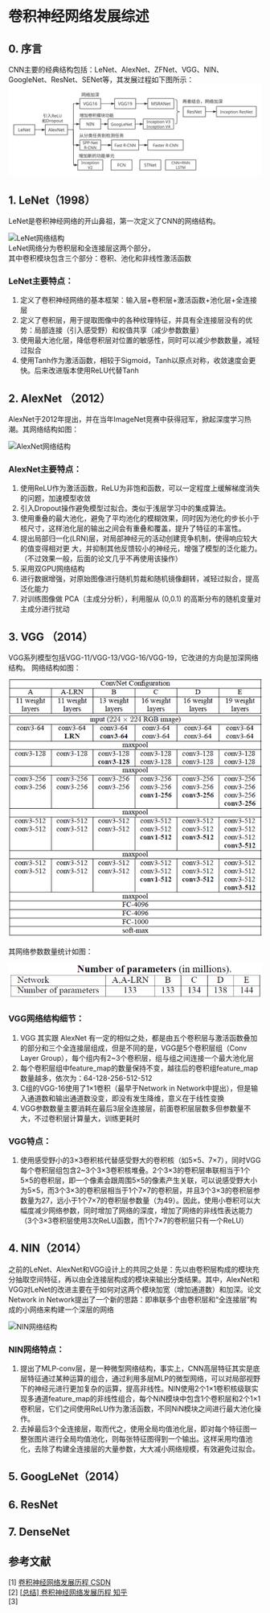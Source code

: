 # 卷积神经网络发展综述

## 0. 序言

CNN主要的经典结构包括：LeNet、AlexNet、ZFNet、VGG、NIN、GoogleNet、ResNet、SENet等，其发展过程如下图所示：  
![CNN发展历程](../pic/cnn/cnn历史.svg ':size=112%')  

## 1. LeNet（1998）

LeNet是卷积神经网络的开山鼻祖，第一次定义了CNN的网络结构。  

![LeNet网络结构](https://tangshusen.me/Dive-into-DL-PyTorch/img/chapter05/5.5_lenet.png)  
LeNet网络分为卷积层和全连接层这两个部分，  
其中卷积模块包含三个部分：卷积、池化和非线性激活函数  
### LeNet主要特点：  
1. 定义了卷积神经网络的基本框架：输入层+卷积层+激活函数+池化层+全连接层  
2. 定义了卷积层，用于提取图像中的各种纹理特征，并具有全连接层没有的优势：局部连接（引入感受野）和权值共享（减少参数数量）  
3. 使用最大池化层，降低卷积层对位置的敏感性，同时可以减少参数数量，减轻过拟合  
4. 使用Tanh作为激活函数，相较于Sigmoid，Tanh以原点对称，收敛速度会更快。后来改进版本使用ReLU代替Tanh  

## 2. AlexNet （2012）

AlexNet于2012年提出，并在当年ImageNet竞赛中获得冠军，掀起深度学习热潮。其网络结构如图：  

![AlexNet网络结构](https://tangshusen.me/Dive-into-DL-PyTorch/img/chapter05/5.6_alexnet.png)  

### AlexNet主要特点：
1. 使用ReLU作为激活函数，ReLU为非饱和函数，可以一定程度上缓解梯度消失的问题，加速模型收敛  
2. 引入Dropout操作避免模型过拟合。类似于浅层学习中的集成算法。  
3. 使用重叠的最大池化，避免了平均池化的模糊效果，同时因为池化的步长小于核尺寸，这样池化层的输出之间会有重叠和覆盖，提升了特征的丰富性。  
4. 提出局部归一化(LRN)层，对局部神经元的活动创建竞争机制，使得响应较大的值变得相对更  大，并抑制其他反馈较小的神经元，增强了模型的泛化能力。（不过效果一般，后面的论文几乎不再使用该操作）  
5. 采用双GPU网络结构  
6. 进行数据增强，对原始图像进行随机剪裁和随机镜像翻转，减轻过拟合，提高泛化能力  
7. 对训练图像做 PCA（主成分分析），利用服从 (0,0.1) 的高斯分布的随机变量对主成分进行扰动  

## 3. VGG （2014）

VGG系列模型包括VGG-11/VGG-13/VGG-16/VGG-19，它改进的方向是加深网络结构。
网络结构如图：  

![VGG网络结构](../pic/cnn/vgg.png ':size=80%')  

其网络参数数量统计如图：  

![VGG参数数量统计](../pic/cnn/vgg_para.png ':size=75%')  

### VGG网络结构细节：  
1. VGG 其实跟 AlexNet 有一定的相似之处，都是由五个卷积层与激活函数叠加的部分和三个全连接层组成，但是不同的是，VGG是5个卷积层组（Conv Layer Group），每个组内有2~3个卷积层，组与组之间连接一个最大池化层  
2. 每个卷积层组中feature_map的数量保持不变，越往后的卷积组feature_map数量越多，依次为：64-128-256-512-512
3. C组的VGG-16使用了1×1卷积（最早于Network in Network中提出），但是输入通道数和输出通道数没变，即没有发生降维，意义在于线性变换  
4. VGG参数数量主要消耗在最后3层全连接层，前面卷积层层数多但参数量不大，不过卷积层计算量大，训练更耗时

### VGG特点：  
1. 使用感受野小的3×3卷积核代替感受野大的卷积核（如5×5、7×7），同时VGG每个卷积层组包含2~3个3×3卷积核堆叠。2个3×3的卷积层串联相当于1个5×5的卷积层，即一个像素会跟周围5×5的像素产生关联，可以说感受野大小为5×5，而3个3×3的卷积层相当于1个7×7的卷积层，并且3个3×3的卷积层参数量为27，远小于1个7×7的卷积层参数量（为49）。因此，使用小卷积可以大幅度减少网络参数，同时增加了网络的深度，增加了网络的非线性表达能力（3个3×3卷积层使用3次ReLU函数，而1个7×7的卷积层只有一个ReLU）


## 4. NIN（2014）

之前的LeNet、AlexNet和VGG设计上的共同之处是：先以由卷积层构成的模块充分抽取空间特征，再以由全连接层构成的模块来输出分类结果。其中，AlexNet和VGG对LeNet的改进主要在于如何对这两个模块加宽（增加通道数）和加深。论文Network in Network提出了一个新的思路：即串联多个由卷积层和“全连接层”构成的小网络来构建一个深层的网络  

![NIN网络结构](https://img-blog.csdn.net/20160117131304843?watermark/2/text/aHR0cDovL2Jsb2cuY3Nkbi5uZXQv/font/5a6L5L2T/fontsize/400/fill/I0JBQkFCMA==/dissolve/70/gravity/Center)

### NIN网络特点：  
1. 提出了MLP-conv层，是一种微型网络结构，事实上，CNN高层特征其实是底层特征通过某种运算的组合，通过利用多层MLP的微型网络，可以对局部视野下的神经元进行更加复杂的运算，提高非线性。NIN使用2个1×1卷积核级联实现多通道feature_map的非线性组合，每个NiN模块中包含1个卷积层和2个1×1卷积层，它们之间使用ReLU作为激活函数，不同NiN模块之间进行最大池化操作。
2. 去掉最后3个全连接层，取而代之，使用全局均值池化层，即对每个特征图一整张图片进行全局均值池化，则每张特征图得到一个输出。这样采用均值池化，去除了构建全连接层的大量参数，大大减小网络规模，有效避免过拟合。


## 5. GoogLeNet（2014）





## 6. ResNet

## 7. DenseNet

## 参考文献
[1] [卷积神经网络发展历程 CSDN](https://blog.csdn.net/u012679707/article/details/80870625)  
[2] [[总结] 卷积神经网络发展历程 知乎](https://zhuanlan.zhihu.com/p/76275427)  
[3] []()  




